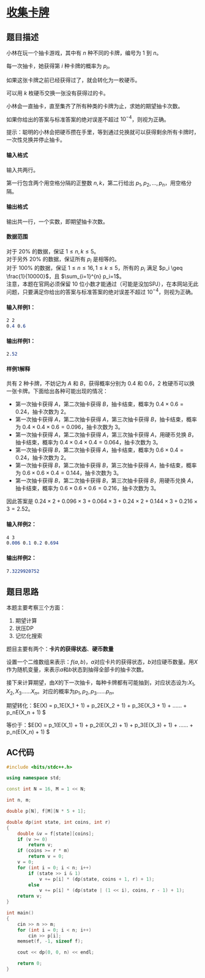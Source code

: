 # [收集卡牌](https://www.acwing.com/problem/content/4012/)

## 题目描述

小林在玩一个抽卡游戏，其中有 $n$ 种不同的卡牌，编号为 $1$ 到 $n$。

每一次抽卡，她获得第 $i$ 种卡牌的概率为 $p_i$。

如果这张卡牌之前已经获得过了，就会转化为一枚硬币。

可以用 $k$ 枚硬币交换一张没有获得过的卡。

小林会一直抽卡，直至集齐了所有种类的卡牌为止，求她的期望抽卡次数。

如果你给出的答案与标准答案的绝对误差不超过 $10^{-4}$，则视为正确。

提示：聪明的小林会把硬币攒在手里，等到通过兑换就可以获得剩余所有卡牌时，一次性兑换并停止抽卡。

#### 输入格式

输入共两行。

第一行包含两个用空格分隔的正整数 $n, k$，第二行给出 $p_1, p_2, \dots, p_n$，用空格分隔。

#### 输出格式

输出共一行，一个实数，即期望抽卡次数。

#### 数据范围

对于 $20\%$ 的数据，保证 $1 \leq n, k \leq 5$。  
对于另外 $20\%$ 的数据，保证所有 $p_i$ 是相等的。  
对于 $100\%$ 的数据，保证 $1 \leq n \leq 16, 1 \leq k \leq 5$，所有的 $p_i$ 满足 $p_i \geq \frac{1}{10000}$，且 $\sum_{i=1}^{n} p_i=1$。  
注意，本题在官网必须保留 $10$ 位小数才能通过（可能是没加SPJ），在本网站无此问题，只要满足你给出的答案与标准答案的绝对误差不超过 $10^{-4}$，则视为正确。

#### 输入样例1：

```css
2 2
0.4 0.6
```

#### 输出样例1：

```css
2.52
```

#### 样例1解释

共有 $2$ 种卡牌，不妨记为 $A$ 和 $B$，获得概率分别为 $0.4$ 和 $0.6$，$2$ 枚硬币可以换一张卡牌。下面给出各种可能出现的情况：

*   第一次抽卡获得 $A$，第二次抽卡获得 $B$，抽卡结束，概率为 $0.4 \times 0.6 = 0.24$，抽卡次数为 $2$。
*   第一次抽卡获得 $A$，第二次抽卡获得 $A$，第三次抽卡获得 $B$，抽卡结束，概率为 $0.4 \times 0.4 \times 0.6 = 0.096$，抽卡次数为 $3$。
*   第一次抽卡获得 $A$，第二次抽卡获得 $A$，第三次抽卡获得 $A$，用硬币兑换 $B$，抽卡结束，概率为 $0.4 \times 0.4 \times 0.4 = 0.064$，抽卡次数为 $3$。
*   第一次抽卡获得 $B$，第二次抽卡获得 $A$，抽卡结束，概率为 $0.6 \times 0.4 = 0.24$，抽卡次数为 $2$。
*   第一次抽卡获得 $B$，第二次抽卡获得 $B$，第三次抽卡获得 $A$，抽卡结束，概率为 $0.6 \times 0.6 \times 0.4 = 0.144$，抽卡次数为 $3$。
*   第一次抽卡获得 $B$，第二次抽卡获得 $B$，第三次抽卡获得 $B$，用硬币兑换 $A$，抽卡结束，概率为 $0.6 \times 0.6 \times 0.6 = 0.216$，抽卡次数为 $3$。

因此答案是 $0.24 \times 2 + 0.096 \times 3 + 0.064 \times 3 + 0.24 \times 2 + 0.144 \times 3 + 0.216 \times 3 = 2.52$。

#### 输入样例2：

```css
4 3
0.006 0.1 0.2 0.694
```

#### 输出样例2：

```css
7.3229920752
```

## 题目思路

本题主要考察三个方面：

1. 期望计算
2. 状压DP
3. 记忆化搜索

题目主要有两个：**卡片的获得状态**、**硬币数量**

设置一个二维数组来表示：$f(a,b)$，$a$对应卡片的获得状态，$b$对应硬币数量。用$X$作为随机变量，来表示$a$和$b$状态到抽得全部卡的抽卡次数。

接下来计算期望，由$X$的下一次抽卡，每种卡牌都有可能抽到，对应状态设为:$X_1,X_2,X_3......X_n$。对应的概率为$p_1,p_2,p_3......p_n$。

期望转化：$E(X) = p_1E(X_1 + 1) + p_2E(X_2 + 1) + p_3E(X_3 + 1) + ...... + p_nE(X_n + 1) $

等价于：$E(X) = p_1(E(X_1) + 1) + p_2(E(X_2) + 1) + p_3(E(X_3) + 1) + ...... + p_n(E(X_n) + 1) $

## AC代码

```C++
#include <bits/stdc++.h>

using namespace std;

const int N = 16, M = 1 << N;

int n, m;

double p[N], f[M][N * 5 + 1];

double dp(int state, int coins, int r)
{
    double &v = f[state][coins];
    if (v >= 0)
        return v;
    if (coins >= r * m)
        return v = 0;
    v = 0;
    for (int i = 0; i < n; i++)
        if (state >> i & 1)
            v += p[i] * (dp(state, coins + 1, r) + 1);
        else
            v += p[i] * (dp(state | (1 << i), coins, r - 1) + 1);
    return v;
}

int main()
{
    cin >> n >> m;
    for (int i = 0; i < n; i++)
        cin >> p[i];
    memset(f, -1, sizeof f);

    cout << dp(0, 0, n) << endl;

    return 0;
}
```
